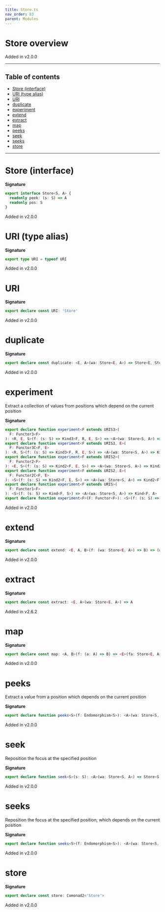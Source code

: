```yaml
---
title: Store.ts
nav_order: 83
parent: Modules
---
```


# Store overview

Added in v2.0.0

---

<h2 class="text-delta">Table of contents</h2>

- [Store (interface)](#store-interface)
- [URI (type alias)](#uri-type-alias)
- [URI](#uri)
- [duplicate](#duplicate)
- [experiment](#experiment)
- [extend](#extend)
- [extract](#extract)
- [map](#map)
- [peeks](#peeks)
- [seek](#seek)
- [seeks](#seeks)
- [store](#store)

---

# Store (interface)

**Signature**

```ts
export interface Store<S, A> {
  readonly peek: (s: S) => A
  readonly pos: S
}
```

Added in v2.0.0

# URI (type alias)

**Signature**

```ts
export type URI = typeof URI
```

Added in v2.0.0

# URI

**Signature**

```ts
export declare const URI: 'Store'
```

Added in v2.0.0

# duplicate

**Signature**

```ts
export declare const duplicate: <E, A>(wa: Store<E, A>) => Store<E, Store<E, A>>
```

Added in v2.0.0

# experiment

Extract a collection of values from positions which depend on the current position

**Signature**

```ts
export declare function experiment<F extends URIS3>(
  F: Functor3<F>
): <R, E, S>(f: (s: S) => Kind3<F, R, E, S>) => <A>(wa: Store<S, A>) => Kind3<F, R, E, A>
export declare function experiment<F extends URIS3, E>(
  F: Functor3C<F, E>
): <R, S>(f: (s: S) => Kind3<F, R, E, S>) => <A>(wa: Store<S, A>) => Kind3<F, R, E, A>
export declare function experiment<F extends URIS2>(
  F: Functor2<F>
): <E, S>(f: (s: S) => Kind2<F, E, S>) => <A>(wa: Store<S, A>) => Kind2<F, E, A>
export declare function experiment<F extends URIS2, E>(
  F: Functor2C<F, E>
): <S>(f: (s: S) => Kind2<F, E, S>) => <A>(wa: Store<S, A>) => Kind2<F, E, A>
export declare function experiment<F extends URIS>(
  F: Functor1<F>
): <S>(f: (s: S) => Kind<F, S>) => <A>(wa: Store<S, A>) => Kind<F, A>
export declare function experiment<F>(F: Functor<F>): <S>(f: (s: S) => HKT<F, S>) => <A>(wa: Store<S, A>) => HKT<F, A>
```

Added in v2.0.0

# extend

**Signature**

```ts
export declare const extend: <E, A, B>(f: (wa: Store<E, A>) => B) => (wa: Store<E, A>) => Store<E, B>
```

Added in v2.0.0

# extract

**Signature**

```ts
export declare const extract: <E, A>(wa: Store<E, A>) => A
```

Added in v2.6.2

# map

**Signature**

```ts
export declare const map: <A, B>(f: (a: A) => B) => <E>(fa: Store<E, A>) => Store<E, B>
```

Added in v2.0.0

# peeks

Extract a value from a position which depends on the current position

**Signature**

```ts
export declare function peeks<S>(f: Endomorphism<S>): <A>(wa: Store<S, A>) => A
```

Added in v2.0.0

# seek

Reposition the focus at the specified position

**Signature**

```ts
export declare function seek<S>(s: S): <A>(wa: Store<S, A>) => Store<S, A>
```

Added in v2.0.0

# seeks

Reposition the focus at the specified position, which depends on the current position

**Signature**

```ts
export declare function seeks<S>(f: Endomorphism<S>): <A>(wa: Store<S, A>) => Store<S, A>
```

Added in v2.0.0

# store

**Signature**

```ts
export declare const store: Comonad2<'Store'>
```

Added in v2.0.0

